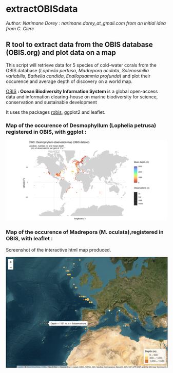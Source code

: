 # extractOBISdata
*Author: Narimane Dorey : narimane.dorey_at_gmail.com from an initial idea from C. Clerc*

## R tool to extract data from the OBIS database (OBIS.org) and plot data on a map

This script will retrieve data for 5 species of cold-water corals from the OBIS database (*Lophelia pertusa*, *Madrepora oculata*, *Solenosmilia variabilis*, *Bathelia candida*, *Enallopsammia profunda*) and plot their occurence and average depth of discovery on a world map.

[OBIS](https://obis.org) **: Ocean Biodiversity Information System** is a global open-access data and information clearing-house on marine biodiversity for science, conservation and sustainable development

It uses the packages [robis](https://github.com/iobis/robis), ggplot2 and leaflet.


### Map of the occurence of Desmophyllum (Lophelia petrusa) registered in OBIS, with ggplot :

![Desmophyllum map](https://github.com/DrUrchin/extractOBISdata/blob/main/Desmophyllumpoints_map.png)

### Map of the occurence of Madrepora (M. oculata),registered in OBIS, with leaflet :
Screenshot of the interactive html map produced.

![Madrepora map](https://github.com/DrUrchin/extractOBISdata/blob/main/Madrepora_leaflet_interactivemap.png)
